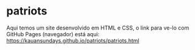 # patriots
 
Aqui temos um site desenvolvido em HTML e CSS, o link para ve-lo com GitHub Pages (navegador) está aqui: https://kauansundays.github.io/patriots/patriots.html
